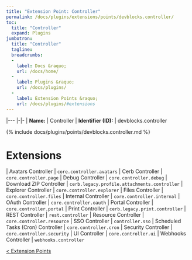 ```yaml
---
title: "Extension Point: Controller"
permalink: /docs/plugins/extensions/points/devblocks.controller/
toc:
  title: "Controller"
  expand: Plugins
jumbotron:
  title: "Controller"
  tagline: 
  breadcrumbs:
  -
    label: Docs &raquo;
    url: /docs/home/
  -
    label: Plugins &raquo;
    url: /docs/plugins/
  -
    label: Extension Points &raquo;
    url: /docs/plugins/#extensions
---
```


|---
|-|-
| **Name:** | Controller
| **Identifier (ID):** | devblocks.controller

{% include docs/plugins/points/devblocks.controller.md %}

# Extensions

| Avatars Controller | `core.controller.avatars`
| Cerb Controller | `core.controller.page`
| Debug Controller | `core.controller.debug`
| Download ZIP Controller | `cerb.legacy.profile.attachments.controller`
| Explorer Controller | `core.controller.explorer`
| Files Controller | `core.controller.files`
| Internal Controller | `core.controller.internal`
| OAuth Controller | `core.controller.oauth`
| Portal Controller | `core.controller.portal`
| Print Controller | `cerb.legacy.print.controller`
| REST Controller | `rest.controller`
| Resource Controller | `core.controller.resource`
| SSO Controller | `controller.sso`
| Scheduled Tasks (Cron) Controller | `core.controller.cron`
| Security Controller | `core.controller.security`
| UI Controller | `core.controller.ui`
| Webhooks Controller | `webhooks.controller`

<div class="section-nav">
	<div class="left">
		<a href="/docs/plugins/extensions/#extension-points" class="prev">&lt; Extension Points</a>
	</div>
	<div class="right align-right">
	</div>
</div>
<div class="clear"></div>